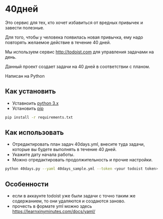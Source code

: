 # 40дней

Это сервис для тех, кто хочет избавиться от вредных привычек и завести полезные.

Для того, чтобы у человека появилась новая привычка, ему надо повторять желаемое действие в течение 40 дней.

Мы используем сервис http://todoist.com для управления задачами на день.

Данный проект создает задачи на 40 дней в соответствии с планом.

Написан на Python

## Как установить

* Уставноить [python 3.x](https://www.python.org/downloads/) 
* Установить [pip](https://pypi.org/project/pip/)
```bash
pip install -r requirements.txt
``` 

## Как использовать 

* Отредактировать план задач 40days.yml, внесите туда задачи, которые вы будете выполнять в течение 40 дней. 
* Укажите дату начала работы. 
* Можно отредактировать продолжительность и прочие настройки. 

```bash
python 40days.py --yaml 40days_sample.yml --token <your todoist token>
``` 

## Особенности
* если в аккаунте todoist уже были задачи с точно таким же содержанием, то они удаляются и создаются заново. 
* прочесть в формате yml можно здесь https://learnxinyminutes.com/docs/yaml/